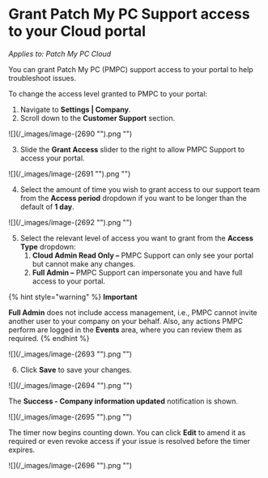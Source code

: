 # Grant Patch My PC Support access to your Cloud portal

_Applies to: Patch My PC Cloud_

You can grant Patch My PC (PMPC) support access to your portal to help troubleshoot issues.

To change the access level granted to PMPC to your portal:&#x20;

1. Navigate to **Settings | Company**.
2. Scroll down to the **Customer Support** section.

![](/_images/image-(2690 "").png "")

3. Slide the **Grant Access** slider to the right to allow PMPC Support to access your portal.

![](/_images/image-(2691 "").png "")

4. Select the amount of time you wish to grant access to our support team from the **Access period** dropdown if you want to be longer than the default of **1 day**.

![](/_images/image-(2692 "").png "")

5. Select the relevant level of access you want to grant from the **Access Type** dropdown:
   1. **Cloud Admin Read Only –** PMPC Support can only see your portal but cannot make any changes.
   2. **Full Admin –** PMPC Support can impersonate you and have full access to your portal.

{% hint style="warning" %}
**Important**

**Full Admin** does not include access management, i.e., PMPC cannot invite another user to your company on your behalf. Also, any actions PMPC perform are logged in the **Events** area, where you can review them as required.
{% endhint %}

![](/_images/image-(2693 "").png "")

6. Click **Save** to save your changes.

![](/_images/image-(2694 "").png "")

The **Success - Company information updated** notification is shown.

![](/_images/image-(2695 "").png "")

The timer now begins counting down. You can click **Edit** to amend it as required or even revoke access if your issue is resolved before the timer expires.

![](/_images/image-(2696 "").png "")
